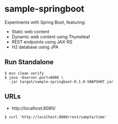 # sample-springboot

Experiments with Spring Boot, featuring:

- Static web content
- Dynamic web content using Thymeleaf
- REST endpoints using JAX-RS 
- H2 database using JPA 

## Run Standalone

    $ mvn clean verify
    $ java -Dserver.port=8080 \
      -jar target/sample-springboot-0.1.0-SNAPSHOT.jar

## URLs

- http://localhost:8080/

~~~
$ curl 'http://localhost:8080/rest/sample/time'
~~~
